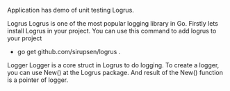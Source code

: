 Application has  demo of unit testing Logrus.

Logrus
Logrus is one of the most popular logging library in Go.
Firstly lets install Logrus in your project. 
You can use this command to add logrus to your project 
- go get github.com/sirupsen/logrus .

Logger
Logger is a core struct in Logrus to do logging.
To create a logger, you can use New() at the Logrus package.
And result of the New() function is a pointer of logger.